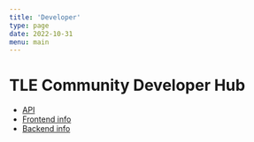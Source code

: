 ```yaml
---
title: 'Developer'
type: page
date: 2022-10-31
menu: main
---
```


# TLE Community Developer Hub

- [API](/api)
- [Frontend info](/frontend)
- [Backend info](/server)
